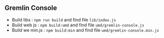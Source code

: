 ## Gremlin Console

- Build libs : `npm run build` and find file `lib/index.js`
- Build web js : `npm build:umd` and find file `umd/gremlin-console.js`
- Build we min.js : `npm build:min` and find file `umd/gremlin-console.min.js`

